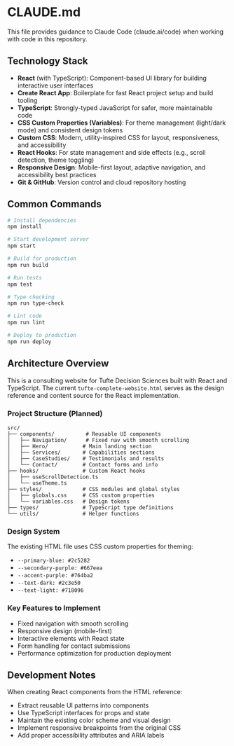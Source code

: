 # CLAUDE.md

This file provides guidance to Claude Code (claude.ai/code) when working with code in this repository.

## Technology Stack

- **React** (with TypeScript): Component-based UI library for building interactive user interfaces
- **Create React App**: Boilerplate for fast React project setup and build tooling
- **TypeScript**: Strongly-typed JavaScript for safer, more maintainable code
- **CSS Custom Properties (Variables)**: For theme management (light/dark mode) and consistent design tokens
- **Custom CSS**: Modern, utility-inspired CSS for layout, responsiveness, and accessibility
- **React Hooks**: For state management and side effects (e.g., scroll detection, theme toggling)
- **Responsive Design**: Mobile-first layout, adaptive navigation, and accessibility best practices
- **Git & GitHub**: Version control and cloud repository hosting

## Common Commands

```bash
# Install dependencies
npm install

# Start development server
npm start

# Build for production
npm run build

# Run tests
npm test

# Type checking
npm run type-check

# Lint code
npm run lint

# Deploy to production
npm run deploy
```

## Architecture Overview

This is a consulting website for Tufte Decision Sciences built with React and TypeScript. The current `tufte-complete-website.html` serves as the design reference and content source for the React implementation.

### Project Structure (Planned)
```
src/
├── components/          # Reusable UI components
│   ├── Navigation/      # Fixed nav with smooth scrolling
│   ├── Hero/           # Main landing section
│   ├── Services/       # Capabilities sections
│   ├── CaseStudies/    # Testimonials and results
│   └── Contact/        # Contact forms and info
├── hooks/              # Custom React hooks
│   ├── useScrollDetection.ts
│   └── useTheme.ts
├── styles/             # CSS modules and global styles
│   ├── globals.css     # CSS custom properties
│   └── variables.css   # Design tokens
├── types/              # TypeScript type definitions
└── utils/              # Helper functions
```

### Design System

The existing HTML file uses CSS custom properties for theming:
- `--primary-blue: #2c5282`
- `--secondary-purple: #667eea`
- `--accent-purple: #764ba2`
- `--text-dark: #2c3e50`
- `--text-light: #718096`

### Key Features to Implement
- Fixed navigation with smooth scrolling
- Responsive design (mobile-first)
- Interactive elements with React state
- Form handling for contact submissions
- Performance optimization for production deployment

## Development Notes

When creating React components from the HTML reference:
- Extract reusable UI patterns into components
- Use TypeScript interfaces for props and state
- Maintain the existing color scheme and visual design
- Implement responsive breakpoints from the original CSS
- Add proper accessibility attributes and ARIA labels